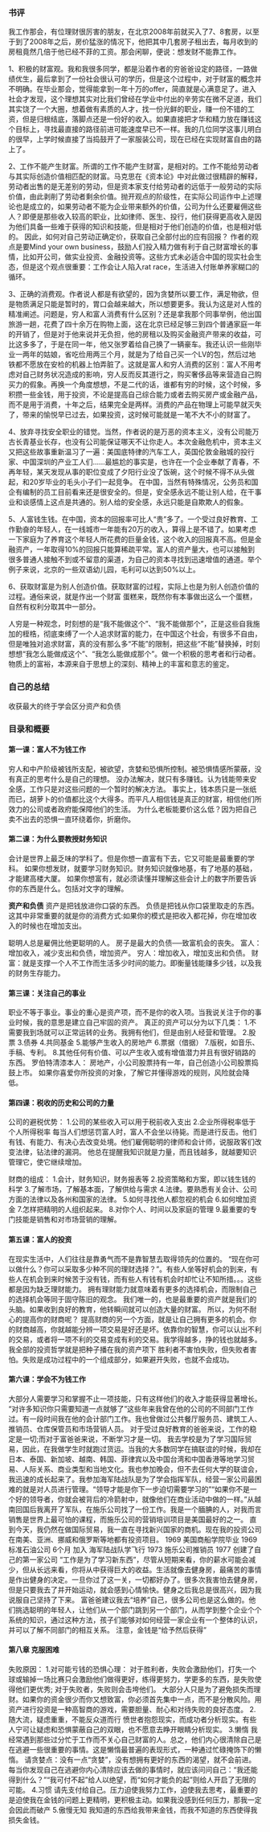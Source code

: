 ### 书评

我工作那会，有位理财很厉害的朋友，在北京2008年前就买入了7、8套房，以至于到了2008年之后，房价猛涨的情况下，他把其中几套房子租出去，每月收到的房租竟然几倍于他已经不菲的工资。那会闲聊，便说：想发财不能靠工作。

1、积极的财富观。我和我很多同学，都是沿着作者的穷爸爸设定的路径，一路做绩优生，最后拿到了一份社会很认可的学历，但是这个过程中，对于财富的概念并不明确。在毕业那会，觉得能拿到一年十万的offer，简直就是心满意足了。进入社会才发现，这个理想其实对比我们曾经在学业中付出的辛劳实在微不足道，我们其实饶了一个大圈，想着做有素质的人才，找一份光鲜的职业，赚一份不错的工资，但是归根结底，落脚点还是一份好的收入。如果直接把才华和精力放在赚钱这个目标上，寻找最直接的路径前进可能速度早已不一样。我的几位同学这事儿明白的很早，上学时候直接了当捣鼓开了一家服装公司，现在已经在实现财富自由的路上了。

2、工作不能产生财富。所谓的工作不能产生财富，是相对的。工作不能给劳动者与其实际创造价值相匹配的财富。马克思在《资本论》中对此做过很精辟的解释，劳动者出售的是无差别的劳动，但是资本家支付给劳动者的远低于一般劳动的实际价值，由此剥削了劳动者剩余价值。抛开观点的阶级性，在实际公司运作中上述理论也是成立的，如果劳动者不能为企业带来额外的价值，公司为什么还要雇佣这些人？即便是那些收入较高的职业，比如律师、医生、投行，他们获得更高收入是因为他们具备一些难于获得的知识和技能，但是相对于他们创造的价值，也是相对低的。
因此，如何对自己劳动正确定价，获取自己全部付出的应有回报？
作者的观点是要Mind your own business，鼓励人们投入精力做有利于自己财富增长的事情，比如开公司，做实业投资、金融投资等。这些方式未必适合中国的现实社会生态，但是这个观点很重要：工作会让人陷入rat race，生活进入付账单养家糊口的循环。

3、正确的消费观。作者说人都是有欲望的，因为贪婪所以要工作，满足物欲，但是物质满足只能是暂时的，胃口会越来越大，所以想要更多。我认为这是对人性的精准阐述。问题是，穷人和富人消费有什么区别？还是拿我那个同事举例，他出国旅游一趟，花费了四十余万在购物上面，这在北京已经足够三到四个普通家庭一年的开销了，但是对于他来说并无负担，他的房租以及购买金融资产带来的收益，可比这多多了，于是在同一年，他又张罗着给自己换了一辆豪车。我还认识一些刚毕业一两年的姑娘，省吃俭用两三个月，就是为了给自己买一个LV的包，然后过地铁都不愿放在安检的机器上怕弄脏了。这就是富人和穷人消费的区别：富人不用考虑对自己财务状况造成的影响，穷人反而反其道行之，购买奢侈品等来营造自己购买力的假象。再换一个角度想想，不是二代的话，谁都有穷的时候，这个时候，多积攒一些金钱，用于投资，不论是提高自己综合能力或者去购买房产或金融产品，而不是用于消费，十年之后，结果完全是两样。消费的产品在物理上可能早就灭失了，带来的愉悦早已过去，如果投资，这时候可能就是一笔不大不小的财富了。

4、放弃寻找安全职业的错觉。当然，作者说的是万恶的资本主义，没有公司能万古长青基业长存，也没有公司能保证哪天不让你走人。本次金融危机中，资本主义又把这些故事重新温习了一遍：美国底特律的汽车工人，英国伦敦金融城的投行家、中国深圳的产业工人们......最尴尬的事实是，也许在一个企业奉献了青春，不再年轻，某天发现从事的职位变成了夕阳行业没了饭碗，这个时候不得不从头做起，和20岁毕业的毛头小子们一起竞争。
在中国，当然有特殊情况，公务员和国企有编制的员工目前看来还是很安全的。但是，安全感永远不能让别人给，在干事业和谈感情上这点是共通的。别人给的安全感，永远只能是自欺欺人的假象。

5、人富钱生钱。在中国，资本的回报率可比人“贵”多了。一个受过良好教育、工作勤奋的年轻人，在一线城市一年能有20万的收入，算得上是不错了。如果考虑一下家庭为了养育这个年轻人所花费的巨量金钱，这个收入的回报真不高。但是金融资产，一年取得10%的回报只能算稀疏平常。富人的资产量大，也可以接触到很多普通人接触不到或不留意的渠道，为自己的资本寻找到迅速增值的通道。举个例子来说，北京的一些双语幼儿园，毛利可以达到50%以上。

6、获取财富是为别人创造价值。获取财富的过程，实际上也是为别人创造价值的过程。通俗来说，就是作出一个财富 蛋糕来，既然你有本事做出这么一个蛋糕，自然有权利分取其中一部分。

人穷是一种观念，时刻想的是“我不能做这个”、“我不能做那个”，正是这些自我施加的桎梏，彻底束缚了一个人追求财富的能力，在中国这个社会，有很多不自由，但是唯独对追求财富，真的没有那么多“不能”的限制，把这些“不能”替换掉，时刻想想“我怎么能做成这个”、“我怎么能做成那个”。做一个积极的思考者和行动者。物质上的富裕，本源来自于思想上的深刻、精神上的丰富和意志的鉴定。



### 自己的总结

收获最大的终于学会区分资产和负债

### 目录和概要

#### 第一课：富人不为钱工作

穷人和中产阶级被钱所支配，被欲望，贪婪和恐惧所控制。被恐惧情感所蒙蔽，没有真正的思考什么是自己的理想。
没办法解决，就只有多赚钱。认为钱能带来安全感，工作只是对这些问题的一个暂时的解决方法。
事实上，钱本质只是一张纸而已，胡萝卜的价值都比这个大得多。而平凡人相信钱是真正的财富，相信他们所效力的公司或者政府能保障他们的生活。
为什么老板能要价这么低？因为把自己卖不出去的恐惧一直环绕着你，折磨你。

#### 第二课：为什么要教授财务知识

会计是世界上最乏味的学科了。但是你想一直富有下去，它又可能是最重要的学科。
如果你想发财，就要学习财务知识。财务知识就像地基，有了地基的基础，才能建高楼大厦。
如果你想富有，就必须读懂并理解这些会计上的数字所要告诉你的东西是什么。包括对文字的理解。

**资产和负债**
资产是把钱放进你口袋的东西。
负债是把钱从你口袋里取走的东西。
这其中非常重要的就是你的消费方式:如果你的模式是把收入都花掉，你在增加收入的时候也在增加支出。

聪明人总是雇佣比他更聪明的人。
房子是最大的负债──致富机会的丧失。
富人：增加收入，减少支出和负债，增加资产。
穷人：增加收入，增加支出和负债。
财富：就是支撑一个人不工作而生活多少时间的能力。即衡量钱能赚多少钱，以及我的财务生存能力。

#### 第三课：关注自己的事业

职业不等于事业。事业的重心是资产项，而不是你的收入项。当我说关注于你的事业时候，我的意思是建立自己牢固的资产。
真正的资产可以分为以下几类：
1.不需要我到场就可以正常运转的业务。我拥有他们，但是由别人经营和管理。
2.股票
3.债券
4.共同基金
5.能够产生收入的房地产
6.票据（借据）
7.版税，如音乐、手稿、专利。
8.其他任何有价值、可以产生收入或有增值潜力并且有很好销路的东西。
罗伯特清漆本人： 房地产，小公司股票持有一年，自己创造小公司股票捣鼓上市。 
如果你喜爱你所投资的对象，了解它并懂得游戏的规则，风险就会降低。

#### 第四课：税收的历史和公司的力量

公司的避税优势：
1.公司的某些收入可以用于税前收入支出
2.企业所得税率低于个人所得税率
每当人们想惩罚富人时，富人不会坐以待毙。而是进行反击。他们有钱、有能力、有决心去改变处境。他们雇佣聪明的律师和会计师，说服政客们改变法律，钻法律的漏洞。
他总在提醒我知识就是力量，而且钱越多，就越要知识管理它，使它继续增加。

财商的组成：
1.会计，财务知识，财务报表等
2.投资策略和方案，即以钱生钱的科学
3.了解市场，了解基本面，了解供给与需求
4.法律。要熟悉有关会计、公司方面的法律以及各州和国家的法律。
5.如何寻找他人都忽视的机会
6.如何增加资金
7.怎样把精明的人组织起来。
8.对你个人、时间以及家庭的管理
9.最重要的专门技能是销售和对市场营销的理解。

#### 第五课：富人的投资

在现实生活中，人们往往是靠勇气而不是靠智慧去取得领先的位置的。
“现在你可以做什么？你可以采取多少种不同的理财选择？”。有些人坐等好机会的到来，有些人在机会到来时候苦于没有钱，而有些人有钱有机会时却忙让不知所措。。。这些都是因为缺乏理财能力。 拥有理财能力就意味着有更多的选择机会，而限制自己的选择机会等同于固守陈旧的观念。
我们唯一的，也是最重要的资产就是我们的头脑。如果收到良好的教育，他转瞬间就可以创造大量的财富。
所以，为何不耐心的提高你的财商呢？
提高财商的另一个方面，就是让自己拥有更多的机会。你的财商越高，你就越能分辨一项交易是好还是坏。依靠你的智慧，你可以认出不利的交易，或者将一项不利的交易变成有利的交易。我学得越多，挣的钱也就越多。
我全部的投资哲学就是把种子播在我的资产项下
胜利者不害怕失败，但失败者害怕。失败是成功过程中的一个组成部分，如果避开失败，也就不会成功。

#### 第六课：学会不为钱工作

大部分人需要学习和掌握不止一项技能，只有这样他们的收入才能获得显著增长。
“对许多知识你只需要知道一点就够了”这些年来我曾在他的公司的不同部门工作过。有一段时间我在他的会计部门工作。我也曾做过公共餐厅服务员、建筑工人、推销员、仓库保管员和市场营销人员。
对于受过良好教育的爸爸来说，工作的稳定是一切;而对于富爸爸来说，不断学习才是一切。
我去学校是为了学习国际贸易，因此，在我做学生时就跑过货运。当我的大多数同学在搞联谊的时候，我却在日本、泰国、新加坡、越南、韩国、菲律宾以及中国台湾和中国香港等地学习贸易、人际关系、商业类型和当地文化。我也参加晚会，但不去任何大学的联谊会，我迅速的成长起来了。我参加海军陆战队是为了学会指挥军队，经营一家公司最困难的就是对人员进行管理。“领导才能是你下一步迫切需要学习的”“如果你不是一个好的领导者，你就会被背后的冷箭射中，就像他们在商业活动中做的一样。”从越南回国后我离开了军队，在施乐公司找了一份工作。我是一个腼腆的人，对我而言销售是世界上最可怕的课程，而施乐公司的营销培训项目是美国最好的之一。
直到今天，我仍然在做国际贸易，我一直在寻找新兴国家的商机。现在我的投资公司在南美、亚洲、挪威和俄罗斯等地都有投资项目。
1969 美国商船学院毕业
1969 标准石油公司 6个月 加入 海军陆战队学飞行 
1973 施乐公司推销员
1977 创建了自己的第一家公司
“工作是为了学习新东西”，尽管从短期来看，你的薪水可能会减少，但从长远来看，你将从中获得巨大的收益。生活就像去健身房，最痛苦的事情是作出健身的决定。一旦你过了这一关，一切都好办了。很多次我害怕去健身房，但是只要我去了并开始运动，就会感到心情愉快。健身之后我总是很高兴，因为我说服自己坚持了下来。
富爸爸建议我去“培养”自己，很多公司也是这么做的。他们挑选聪明的年轻人，让他们从一个部门跳到另一个部门，从而学到整个企业个个系统的知识，通过这种方法，孩子们能够对如何经营一家企业有一个整体的认识，并可以了解不同部门的相互关系。
注意，金钱是“给予然后获得”

#### 第八章 克服困难

失败原因：
1.对可能亏钱的恐惧心理：
   对于胜利者，失败会激励他们，打失一个球或输掉一场比赛只会激励他们做得更好，练得更努力，学更多的东西，是失败使得他们更优秀; 对于失败者，失败则会击垮他们。
   大部分人只是为了避免损失而理财。如果你的资金很少而你又想致富，你必须首先集中一点，而不是分散风险。用资产进行投资是一种高智商的游戏，需要胆量、耐心和对待失败的良好态度。
2.随大流，疑虑重重，不能反众道而行
	愤世者抱怨现实，而成功者分析现实。有些人宁可让疑虑和恐惧蒙蔽自己的双眼，也不愿意去睁开眼睛分析现实。 
3.懒惰
   我经常遇到那些过分忙于工作而不关心自己财富的人。总之，他们内心很清除自己是在逃避一些很重要的事情。这是懒惰最普遍的表现形式，一种通过忙碌掩饰下的懒惰。
   请贪婪点：没有一点“贪婪”，没有想拥有更好的东西的渴望，就不会前进。
   每当你发现自己在逃避你内心清除应该去做的事情时，就应该问问自己：“我还能得到什么？”“我可付不起”给人以绝望，而“如何才能负的起”则给人开启了无限的可能。
4.习惯
   请先支付给自己。压力迫使我努力工作，迫使我去思考，最重要的是迫使我在金钱的问题上更精明，更积极主动。如果我没感到任何压力，那我一定会因此而破产
5.傲慢无知
    我知道的东西给我带来金钱，而我不知道的东西使得我损失金钱。

